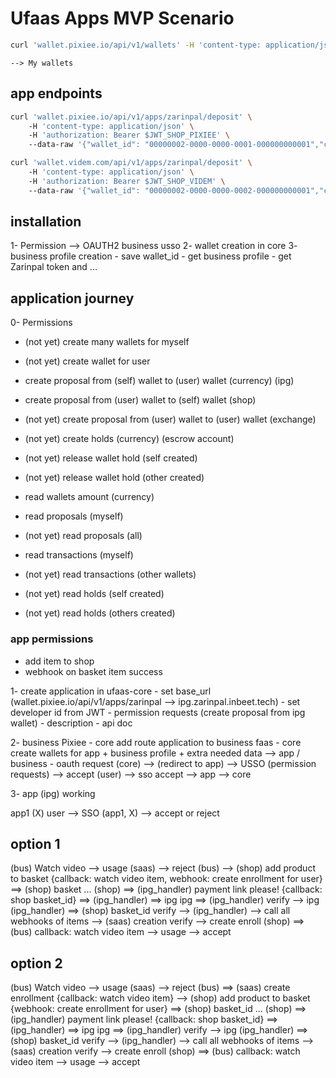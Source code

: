 # Ufaas Apps MVP Scenario

```bash
curl 'wallet.pixiee.io/api/v1/wallets' -H 'content-type: application/json'
```
    --> My wallets

## app endpoints

```bash
curl 'wallet.pixiee.io/api/v1/apps/zarinpal/deposit' \ 
    -H 'content-type: application/json' \ 
    -H 'authorization: Bearer $JWT_SHOP_PIXIEE' \ 
    --data-raw '{"wallet_id": "00000002-0000-0000-0001-000000000001","callback_url":"wallet.pixiee.io/api/v1/"}'
```


```bash
curl 'wallet.videm.com/api/v1/apps/zarinpal/deposit' \ 
    -H 'content-type: application/json' \ 
    -H 'authorization: Bearer $JWT_SHOP_VIDEM' \ 
    --data-raw '{"wallet_id": "00000002-0000-0000-0002-000000000001","callback_url":"wallet.videm.io/api/v1/"}'
```

## installation
1- Permission --> OAUTH2 business usso
2- wallet creation in core
3- business profile creation
    - save wallet_id 
    - get business profile
    - get Zarinpal token and ...

## application journey

0- Permissions

<!---
- create 1 wallet for myself (income wallet)
- create 1 wallet for myself (normal wallet)
 -->
- (not yet) create many wallets for myself
- (not yet) create wallet for user
- create proposal from (self) wallet to (user) wallet (currency) (ipg)
- create proposal from (user) wallet to (self) wallet (shop)
- (not yet) create proposal from (user) wallet to (user) wallet (exchange)
- (not yet) create holds (currency) (escrow account)

- (not yet) release wallet hold (self created)
- (not yet) release wallet hold (other created)

- read wallets amount (currency)
- read proposals (myself)
- (not yet) read proposals (all)
- read transactions (myself)
- (not yet) read transactions (other wallets)
- (not yet) read holds (self created)
- (not yet) read holds (others created)

### app permissions
- add item to shop 
- webhook on basket item success


1- create application in ufaas-core
    - set base_url (wallet.pixiee.io/api/v1/apps/zarinpal --> ipg.zarinpal.inbeet.tech)
    - set developer id from JWT
    - permission requests (create proposal from ipg wallet)
    - description
    - api doc

2- business Pixiee
    - core add route application to business faas
    - core create wallets for app + business profile + extra needed data --> app / business
    - oauth request (core) --> (redirect to app) --> USSO (permission requests) --> accept (user) --> sso accept --> app --> core

3- app (ipg) working

app1 (X) 
user --> SSO (app1, X) --> accept or reject

## option 1
(bus) Watch video --> usage (saas) --> reject
(bus) --> (shop) add product to basket {callback: watch video item, webhook: create enrollment for user} ==> (shop) basket 
...
(shop) ==> (ipg_handler) payment link please! {callback: shop basket_id} ==>
(ipg_handler) ==> ipg
ipg ==> (ipg_handler) verify --> ipg
(ipg_handler) ==> (shop) basket_id verify --> (ipg_handler)
    --> call all webhooks of items
        --> (saas) creation verify --> create enroll
(shop) ==> (bus) callback: watch video item --> usage --> accept

## option 2
(bus) Watch video --> usage (saas) --> reject
(bus) ==> (saas) create enrollment {callback: watch video item} --> (shop) add product to basket {webhook: create enrollment for user} ==> (shop) basket_id
...
(shop) ==> (ipg_handler) payment link please! {callback: shop basket_id} ==>
(ipg_handler) ==> ipg
ipg ==> (ipg_handler) verify --> ipg
(ipg_handler) ==> (shop) basket_id verify --> (ipg_handler)
    --> call all webhooks of items
        --> (saas) creation verify --> create enroll
(shop) ==> (bus) callback: watch video item --> usage --> accept